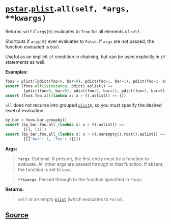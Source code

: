 # [`pstar`](./pstar.md).[`plist`](./pstar_plist.md).`all(self, *args, **kwargs)`

Returns `self` if `args[0]` evaluates to `True` for all elements of `self`.

Shortcuts if `args[0]` ever evaluates to `False`.
If `args` are not passed, the function evaluated is `bool`.

Useful as an implicit `if` condition in chaining, but can be used explicitly
in `if` statements as well.

**Examples:**
```python
foos = plist([pdict(foo=0, bar=0), pdict(foo=1, bar=1), pdict(foo=2, bar=0)])
assert (foos.all(isinstance, pdict).aslist() ==
        [pdict(foo=0, bar=0), pdict(foo=1, bar=1), pdict(foo=2, bar=0)])
assert (foos.foo.all(lambda x: x > 0).aslist() == [])
```

`all` does not recurse into grouped [`plist`](./pstar_plist.md)s, so you must specify the
desired level of evaluation:
```python
by_bar = foos.bar.groupby()
assert (by_bar.foo.all_(lambda x: x > 0).aslist() ==
        [[], [1]])
assert (by_bar.foo.all_(lambda x: x > 0).nonempty().root().aslist() ==
        [[{'bar': 1, 'foo': 1}]])
```

**Args:**

>    **`*args`**: Optional. If present, the first entry must be a function to evaluate.
>           All other args are passed through to that function. If absent, the
>           function is set to `bool`.

>    **`**kwargs`**: Passed through to the function specified in `*args`.

**Returns:**

>    `self` or an empty [`plist`](./pstar_plist.md) (which evaluates to `False`).



## [Source](../pstar/pstar.py#L3955-L4000)
